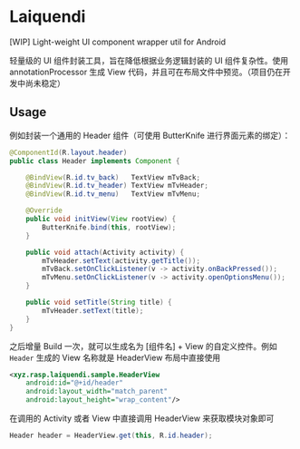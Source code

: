 # Laiquendi

[WIP] Light-weight UI component wrapper util for Android

轻量级的 UI 组件封装工具，旨在降低根据业务逻辑封装的 UI 组件复杂性。使用 annotationProcessor 生成 View 代码，并且可在布局文件中预览。（项目仍在开发中尚未稳定）

## Usage

例如封装一个通用的 Header 组件（可使用 ButterKnife 进行界面元素的绑定）：

```java
@ComponentId(R.layout.header)
public class Header implements Component {

    @BindView(R.id.tv_back)   TextView mTvBack;
    @BindView(R.id.tv_header) TextView mTvHeader;
    @BindView(R.id.tv_menu)   TextView mTvMenu;

    @Override
    public void initView(View rootView) {
        ButterKnife.bind(this, rootView);
    }

    public void attach(Activity activity) {
        mTvHeader.setText(activity.getTitle());
        mTvBack.setOnClickListener(v -> activity.onBackPressed());
        mTvMenu.setOnClickListener(v -> activity.openOptionsMenu());
    }

    public void setTitle(String title) {
        mTvHeader.setText(title);
    }
}
```

之后增量 Build 一次，就可以生成名为 [组件名] + View 的自定义控件。例如 `Header` 生成的 View 名称就是 HeaderView
布局中直接使用

```xml
<xyz.rasp.laiquendi.sample.HeaderView
    android:id="@+id/header"
    android:layout_width="match_parent"
    android:layout_height="wrap_content"/>
```

在调用的 Activity 或者 View 中直接调用 HeaderView 来获取模块对象即可
```java
Header header = HeaderView.get(this, R.id.header);
```
